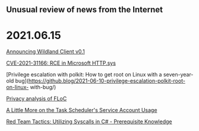 ## Unusual review of news from the Internet

# 2021.06.15

[Announcing Wildland Client v0.1](https://wildland.io/2021/06/11/introducing-client-v0.1.html)

[CVE-2021-31166: RCE in Microsoft HTTP.sys](https://www.trustwave.com/en-us/resources/blogs/spiderlabs-blog/cve-2021-31166-rce-in-microsoft-httpsys/)

[Privilege escalation with polkit: How to get root on Linux with a seven-year-old bug](https://github.blog/2021-06-10-privilege-escalation-polkit-root-on-linux-
with-bug/)

[Privacy analysis of FLoC](https://blog.mozilla.org/en/privacy-security/privacy-analysis-of-floc/)

[A Little More on the Task Scheduler's Service Account Usage](https://www.tiraniddo.dev/2021/06/a-little-more-on-task-schedulers.html)

[Red Team Tactics: Utilizing Syscalls in C# - Prerequisite Knowledge](https://jhalon.github.io/utilizing-syscalls-in-csharp-1/)
